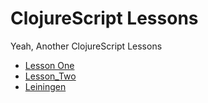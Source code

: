 # ClojureScript Lessons
Yeah, Another ClojureScript Lessons

* [Lesson One](https://github.com/junjiemars/clojurescript_lessons/blob/master/lesson_one/README.md)
* [Lesson_Two](https://github.com/junjiemars/clojurescript_lessons/blob/master/lesson_two/README.md)
* [Leiningen](https://github.com/junjiemars/clojurescript_lessons/blob/master/leiningen/README.md)



